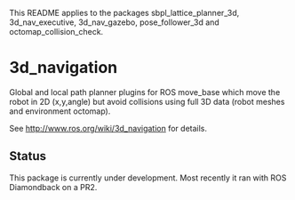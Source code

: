 This README applies to the packages sbpl_lattice_planner_3d, 3d_nav_executive,
3d_nav_gazebo, pose_follower_3d and octomap_collision_check.

3d_navigation
=============

Global and local path planner plugins for ROS move_base which move the robot in 2D (x,y,angle) but avoid collisions using full 3D data (robot meshes and environment octomap).

See http://www.ros.org/wiki/3d_navigation for details.

Status
------

This package is currently under development.  Most recently it ran with ROS Diamondback on a PR2.
